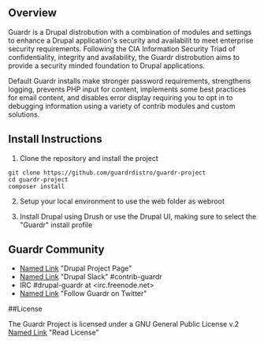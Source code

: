 ## Overview

Guardr is a Drupal distrobution with a combination of modules and settings to
enhance a Drupal application's security and availabilit to meet enterprise
security requirements.  Following the CIA Information Security Triad of
confidentiality, integrity and availability, the Guardr distrobution aims to
provide a security minded foundation to Drupal applications.

Default Guardr installs make stronger password requirements, strengthens
logging, prevents PHP input for content, implements some best practices for
email content, and disables error display requiring you to opt in to debugging
information using a variety of contrib modules and custom solutions.

## Install Instructions

1. Clone the repository and install the project

```
git clone https://github.com/guardrdistro/guardr-project
cd guardr-project
composer install
```

2. Setup your local environment to use the web folder as webroot

3. Install Drupal using Drush or use the Drupal UI, making sure to select the
"Guardr" install profile

## Guardr Community

* [Named Link](http://twitter.com/guardrproject) "Drupal Project Page"
* [Named Link](https://www.drupal.org/slack) "Drupal Slack" #contrib-guardr
* IRC #drupal-guardr at <irc.freenode.net>
* [Named Link](http://twitter.com/guardrproject) "Follow Guardr on Twitter"

##License

The Guardr Project is licensed under a GNU General Public License v.2
[Named Link](http://www.gnu.org/licenses/old-licenses/gpl-2.0.html) "Read
License"

